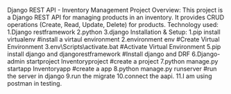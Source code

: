 Django REST API - Inventory Management
Project Overview:
    This project is a Django REST API for managing products in an inventory. It provides CRUD operations (Create, Read, Update, Delete) for products.
Technology used:
1.Django restframework
2.python
3.django
Installation & Setup:
1.pip install virtualenv #install a virtaul environment
2.environment env #Create Virtual Environment
3.env\Scripts\activate.bat #Activate Virtual Environment
5.pip install django and djangorestframework #Install django and DRF
6.Django-admin startproject Inventoryproject #create a project
7.python manage.py startapp Inventoryapp #create a app
8.python manage.py runserver #run the server in django
9.run the migrate 
10.connect the aapi.
11.I am using postman in testing.
